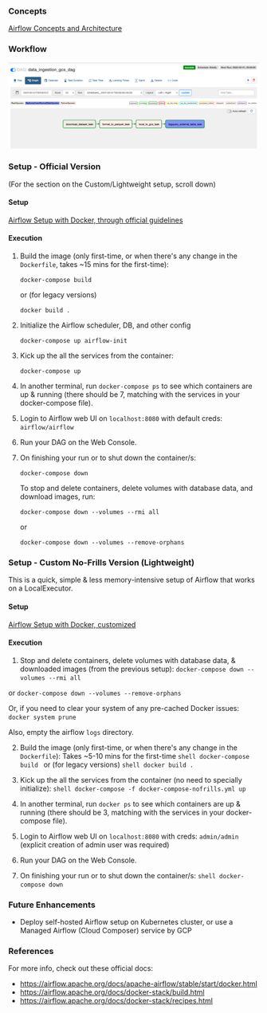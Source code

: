 ### Concepts

 [Airflow Concepts and Architecture](docs/1_concepts.md)

### Workflow

 ![](docs/gcs_ingestion_dag.png)
 
### Setup - Official Version
 (For the section on the Custom/Lightweight setup, scroll down)

 #### Setup
  [Airflow Setup with Docker, through official guidelines](1_setup_official.md)

 #### Execution
 
  1. Build the image (only first-time, or when there's any change in the `Dockerfile`, takes ~15 mins for the first-time):
     ```shell
     docker-compose build
     ```
   
     or (for legacy versions)
   
     ```shell
     docker build .
     ```

 2. Initialize the Airflow scheduler, DB, and other config
    ```shell
    docker-compose up airflow-init
    ```

 3. Kick up the all the services from the container:
    ```shell
    docker-compose up
    ```

 4. In another terminal, run `docker-compose ps` to see which containers are up & running (there should be 7, matching with the services in your docker-compose file).

 5. Login to Airflow web UI on `localhost:8080` with default creds: `airflow/airflow`

 6. Run your DAG on the Web Console.

 7. On finishing your run or to shut down the container/s:
    ```shell
    docker-compose down
    ```

    To stop and delete containers, delete volumes with database data, and download images, run:
    ```
    docker-compose down --volumes --rmi all
    ```

    or
    ```
    docker-compose down --volumes --remove-orphans
    ```
       
### Setup - Custom No-Frills Version (Lightweight)
This is a quick, simple & less memory-intensive setup of Airflow that works on a LocalExecutor.

  #### Setup
  [Airflow Setup with Docker, customized](2_setup_nofrills.md)

  #### Execution
  
  1. Stop and delete containers, delete volumes with database data, & downloaded images (from the previous setup):
    ```
    docker-compose down --volumes --rmi all
    ```

   or
    ```
    docker-compose down --volumes --remove-orphans
    ```
    
   Or, if you need to clear your system of any pre-cached Docker issues:
    ```
    docker system prune
    ```
    
   Also, empty the airflow `logs` directory.
    
  2. Build the image (only first-time, or when there's any change in the `Dockerfile`):
  Takes ~5-10 mins for the first-time
    ```shell
    docker-compose build
    ```
    or (for legacy versions)
    ```shell
    docker build .
    ```

  3. Kick up the all the services from the container (no need to specially initialize):
    ```shell
    docker-compose -f docker-compose-nofrills.yml up
    ```

  4. In another terminal, run `docker ps` to see which containers are up & running (there should be 3, matching with the services in your docker-compose file).

  5. Login to Airflow web UI on `localhost:8080` with creds: `admin/admin` (explicit creation of admin user was required)

  6. Run your DAG on the Web Console.

  7. On finishing your run or to shut down the container/s:
    ```shell
    docker-compose down
    ```
    
   

### Future Enhancements
* Deploy self-hosted Airflow setup on Kubernetes cluster, or use a Managed Airflow (Cloud Composer) service by GCP

### References
For more info, check out these official docs:
   * https://airflow.apache.org/docs/apache-airflow/stable/start/docker.html
   * https://airflow.apache.org/docs/docker-stack/build.html
   * https://airflow.apache.org/docs/docker-stack/recipes.html

